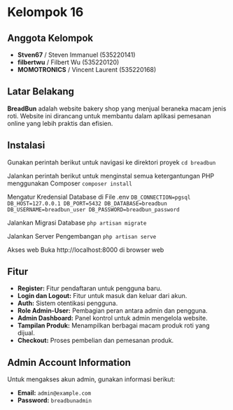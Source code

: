 # Kelompok 16

## Anggota Kelompok
- **Stven67** / Steven Immanuel (535220141)
- **filbertwu** / Filbert Wu (535220120)
- **MOMOTRONICS** / Vincent Laurent (535220168)

## Latar Belakang
**BreadBun** adalah website bakery shop yang menjual beraneka macam jenis roti. Website ini dirancang untuk membantu dalam aplikasi pemesanan online yang lebih praktis dan efisien.

## Instalasi

Gunakan perintah berikut untuk navigasi ke direktori proyek
`cd breadbun`

Jalankan perintah berikut untuk menginstal semua ketergantungan PHP menggunakan Composer
`composer install`

Mengatur Kredensial Database di File .env
`DB_CONNECTION=pgsql
DB_HOST=127.0.0.1
DB_PORT=5432
DB_DATABASE=breadbun
DB_USERNAME=breadbun_user
DB_PASSWORD=breadbun_password`

Jalankan Migrasi Database
`php artisan migrate`

Jalankan Server Pengembangan
`php artisan serve`

Akses web
Buka http://localhost:8000 di browser web


## Fitur
- **Register:** Fitur pendaftaran untuk pengguna baru.
- **Login dan Logout:** Fitur untuk masuk dan keluar dari akun.
- **Auth:** Sistem otentikasi pengguna.
- **Role Admin-User:** Pembagian peran antara admin dan pengguna.
- **Admin Dashboard:** Panel kontrol untuk admin mengelola website.
- **Tampilan Produk:** Menampilkan berbagai macam produk roti yang dijual.
- **Checkout:** Proses pembelian dan pemesanan produk.

## Admin Account Information
Untuk mengakses akun admin, gunakan informasi berikut:

- **Email:** `admin@example.com`
- **Password:** `breadbunadmin`

